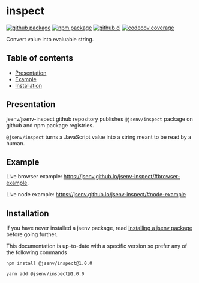 # inspect

[![github package](https://img.shields.io/github/package-json/v/jsenv/jsenv-inspect.svg?logo=github&label=package)](https://github.com/jsenv/jsenv-inspect/packages)
[![npm package](https://img.shields.io/npm/v/@jsenv/inspect.svg?logo=npm&label=package)](https://www.npmjs.com/package/@jsenv/inspect)
[![github ci](https://github.com/jsenv/jsenv-inspect/workflows/ci/badge.svg)](https://github.com/jsenv/jsenv-inspect/actions?workflow=ci)
[![codecov coverage](https://codecov.io/gh/jsenv/jsenv-inspect/branch/master/graph/badge.svg)](https://codecov.io/gh/jsenv/jsenv-inspect)

Convert value into evaluable string.

## Table of contents

- [Presentation](#Presentation)
- [Example](#Example)
- [Installation](#Installation)

## Presentation

jsenv/jsenv-inspect github repository publishes `@jsenv/inspect` package on github and npm package registries.

`@jsenv/inspect` turns a JavaScript value into a string meant to be read by a human.

## Example

Live browser example: https://jsenv.github.io/jsenv-inspect/#browser-example.

Live node example: https://jsenv.github.io/jsenv-inspect/#node-example

## Installation

If you have never installed a jsenv package, read [Installing a jsenv package](https://github.com/jsenv/jsenv-core/blob/master/docs/installing-jsenv-package.md#installing-a-jsenv-package) before going further.

This documentation is up-to-date with a specific version so prefer any of the following commands

```console
npm install @jsenv/inspect@1.0.0
```

```console
yarn add @jsenv/inspect@1.0.0
```
